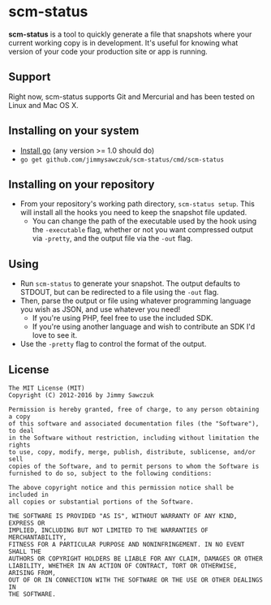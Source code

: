 # scm-status

**scm-status** is a tool to quickly generate a file that snapshots where your current working copy is in development. It's useful for knowing what version of your code your production site or app is running.

## Support

Right now, scm-status supports Git and Mercurial and has been tested on Linux and Mac OS X.

## Installing on your system

* [Install go](http://golang.org/doc/install) (any version >= 1.0 should do)
* `go get github.com/jimmysawczuk/scm-status/cmd/scm-status`

## Installing on your repository

* From your repository's working path directory, `scm-status setup`. This will install all the hooks you need to keep the snapshot file updated.
  * You can change the path of the executable used by the hook using the `-executable` flag, whether or not you want compressed output via `-pretty`, and the output file via the `-out` flag.

## Using

* Run `scm-status` to generate your snapshot. The output defaults to STDOUT, but can be redirected to a file using the `-out` flag.
* Then, parse the output or file using whatever programming language you wish as JSON, and use whatever you need!
  * If you're using PHP, feel free to use the included SDK.
  * If you're using another language and wish to contribute an SDK I'd love to see it.
* Use the `-pretty` flag to control the format of the output.

## License

    The MIT License (MIT)
    Copyright (C) 2012-2016 by Jimmy Sawczuk

    Permission is hereby granted, free of charge, to any person obtaining a copy
    of this software and associated documentation files (the "Software"), to deal
    in the Software without restriction, including without limitation the rights
    to use, copy, modify, merge, publish, distribute, sublicense, and/or sell
    copies of the Software, and to permit persons to whom the Software is
    furnished to do so, subject to the following conditions:

    The above copyright notice and this permission notice shall be included in
    all copies or substantial portions of the Software.

    THE SOFTWARE IS PROVIDED "AS IS", WITHOUT WARRANTY OF ANY KIND, EXPRESS OR
    IMPLIED, INCLUDING BUT NOT LIMITED TO THE WARRANTIES OF MERCHANTABILITY,
    FITNESS FOR A PARTICULAR PURPOSE AND NONINFRINGEMENT. IN NO EVENT SHALL THE
    AUTHORS OR COPYRIGHT HOLDERS BE LIABLE FOR ANY CLAIM, DAMAGES OR OTHER
    LIABILITY, WHETHER IN AN ACTION OF CONTRACT, TORT OR OTHERWISE, ARISING FROM,
    OUT OF OR IN CONNECTION WITH THE SOFTWARE OR THE USE OR OTHER DEALINGS IN
    THE SOFTWARE.